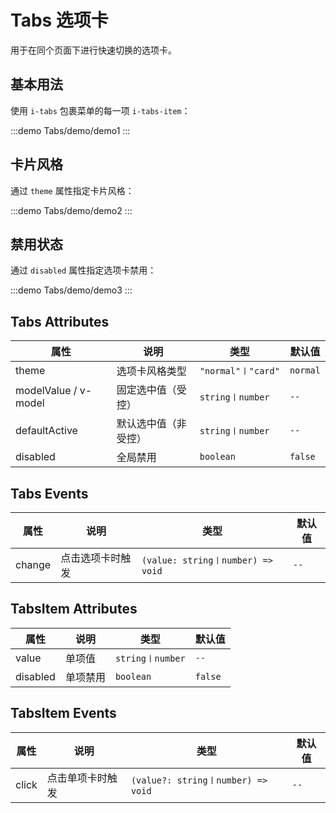 # Tabs 选项卡

用于在同个页面下进行快速切换的选项卡。

## 基本用法

使用 `i-tabs` 包裹菜单的每一项 `i-tabs-item`：

:::demo
Tabs/demo/demo1
:::

## 卡片风格

通过 `theme` 属性指定卡片风格：

:::demo
Tabs/demo/demo2
:::

## 禁用状态

通过 `disabled` 属性指定选项卡禁用：

:::demo
Tabs/demo/demo3
:::

## Tabs Attributes

| 属性                 | 说明                 | 类型               | 默认值   |
| -------------------- | -------------------- | ------------------ | -------- |
| theme                | 选项卡风格类型       | `"normal"〡"card"` | `normal` |
| modelValue / v-model | 固定选中值（受控）   | `string〡number`   | `--`     |
| defaultActive        | 默认选中值（非受控） | `string〡number`   | `--`     |
| disabled             | 全局禁用             | `boolean`          | `false`  |

## Tabs Events

| 属性   | 说明             | 类型                              | 默认值 |
| ------ | ---------------- | --------------------------------- | ------ |
| change | 点击选项卡时触发 | `(value: string〡number) => void` | `--`   |

## TabsItem Attributes

| 属性     | 说明     | 类型             | 默认值  |
| -------- | -------- | ---------------- | ------- |
| value    | 单项值   | `string〡number` | `--`    |
| disabled | 单项禁用 | `boolean`        | `false` |

## TabsItem Events

| 属性  | 说明             | 类型                               | 默认值 |
| ----- | ---------------- | ---------------------------------- | ------ |
| click | 点击单项卡时触发 | `(value?: string〡number) => void` | `--`   |

